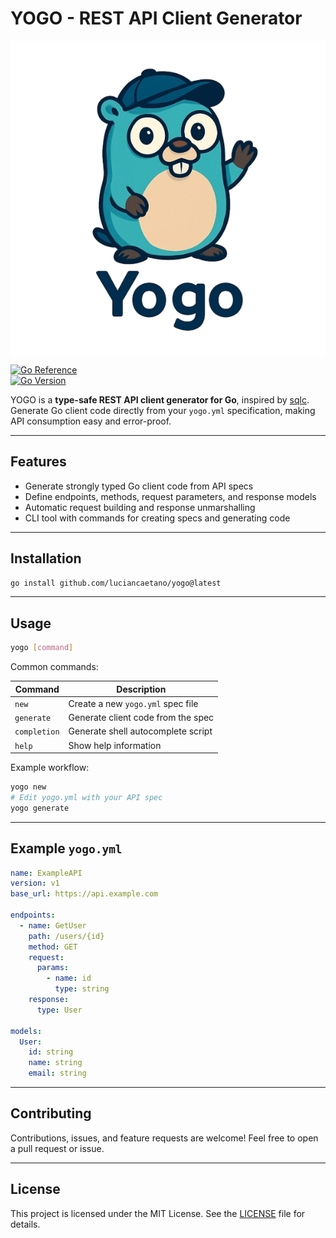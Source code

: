# YOGO - REST API Client Generator

<img src="yogo.png" alt="YOGO" width="512" style="vertical-align:middle" />

[![Go Reference](https://pkg.go.dev/badge/github.com/luciancaetano/yogo.svg)](https://pkg.go.dev/github.com/luciancaetano/yogo)  
[![Go Version](https://img.shields.io/badge/go-%3E%3D1.20-blue.svg)](https://golang.org/doc/go1.20)

YOGO is a **type-safe REST API client generator for Go**, inspired by [sqlc](https://github.com/kyleconroy/sqlc).  
Generate Go client code directly from your `yogo.yml` specification, making API consumption easy and error-proof.

---

## Features

- Generate strongly typed Go client code from API specs  
- Define endpoints, methods, request parameters, and response models  
- Automatic request building and response unmarshalling  
- CLI tool with commands for creating specs and generating code  

---

## Installation

```bash
go install github.com/luciancaetano/yogo@latest
````

---

## Usage

```bash
yogo [command]
```

Common commands:

| Command      | Description                        |
| ------------ | ---------------------------------- |
| `new`        | Create a new `yogo.yml` spec file  |
| `generate`   | Generate client code from the spec |
| `completion` | Generate shell autocomplete script |
| `help`       | Show help information              |

Example workflow:

```bash
yogo new
# Edit yogo.yml with your API spec
yogo generate
```

---

## Example `yogo.yml`

```yaml
name: ExampleAPI
version: v1
base_url: https://api.example.com

endpoints:
  - name: GetUser
    path: /users/{id}
    method: GET
    request:
      params:
        - name: id
          type: string
    response:
      type: User

models:
  User:
    id: string
    name: string
    email: string
```

---

## Contributing

Contributions, issues, and feature requests are welcome!
Feel free to open a pull request or issue.

---

## License

This project is licensed under the MIT License.
See the [LICENSE](LICENSE) file for details.
